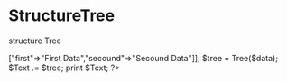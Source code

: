 # StructureTree
structure Tree
<?php
include 'tree.php';

$Text = 'Structure Tree'.PHP_EOL;
$Data = ["one"=>["first"=>"First Data","secound"=>"Secound Data"]];

$tree = Tree($data);
$Text .= $tree;

print $Text;
?>
